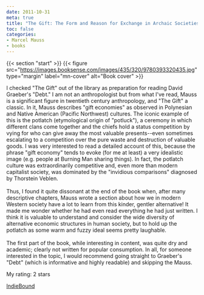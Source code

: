 ```yaml
---
date: 2011-10-31
meta: true
title: "The Gift: The Form and Reason for Exchange in Archaic Societies"
toc: false
categories:
- Marcel Mauss
- books
---
```


{{< section "start" >}}
{{< figure src="https://images.booksense.com/images/435/320/9780393320435.jpg" type="margin" label="mn-cover" alt="Book cover" >}}

I checked "The Gift" out of the library as preparation for reading David Graeber's "Debt." I am not an anthropologist but from what I've read, Mauss is a significant figure in twentieth century anthropology, and "The Gift" a classic. In it, Mauss describes "gift economies" as observed in Polynesian and Native American (Pacific Northwest) cultures. The iconic example of this is the potlatch (etymological origin of "potluck"), a ceremony in which different clans come together and the chiefs hold a status competition by vying for who can give away the most valuable presents--even sometimes escalating to a competition over the pure waste and destruction of valuable goods. I was very interested to read a detailed account of this, because the phrase "gift economy" tends to evoke (for me at least) a very idealistic image (e.g. people at Burning Man sharing things). In fact, the potlatch culture was extraordinarily competitive and, even more than modern capitalist society, was dominated by the "invidious comparisons" diagnosed by Thorstein Veblen.<br /><br />Thus, I found it quite dissonant at the end of the book when, after many descriptive chapters, Mauss wrote a section about how we in modern Western society have a lot to learn from this kinder, gentler alternative! It made me wonder whether he had even read everything he had just written. I think it is valuable to understand and consider the wide diversity of alternative economic structures in human society, but to hold up the potlatch as some warm and fuzzy ideal seems pretty laughable.<br /><br />The first part of the book, while interesting in content, was quite dry and academic; clearly not written for popular consumption. In all, for someone interested in the topic, I would recommend going straight to Graeber's "Debt" (which is informative and highly readable) and skipping the Mauss.

My rating: 2 stars  

[IndieBound](https://www.indiebound.org/book/9780393320435)
